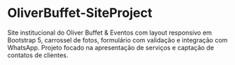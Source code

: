 # OliverBuffet-SiteProject
Site institucional do Oliver Buffet &amp; Eventos com layout responsivo em Bootstrap 5, carrossel de fotos, formulário com validação e integração com WhatsApp. Projeto focado na apresentação de serviços e captação de contatos de clientes.
